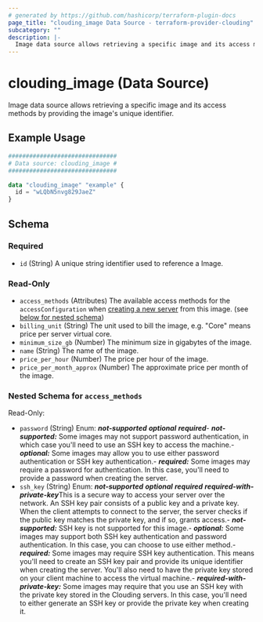 ```yaml
---
# generated by https://github.com/hashicorp/terraform-plugin-docs
page_title: "clouding_image Data Source - terraform-provider-clouding"
subcategory: ""
description: |-
  Image data source allows retrieving a specific image and its access methods by providing the image's unique identifier.
---
```


# clouding_image (Data Source)

Image data source allows retrieving a specific image and its access methods by providing the image's unique identifier.

## Example Usage

```terraform
###############################
# Data source: clouding_image #
###############################

data "clouding_image" "example" {
  id = "wLQbN5nvg829JaeZ"
}
```

<!-- schema generated by tfplugindocs -->
## Schema

### Required

- `id` (String) A unique string identifier used to reference a Image.

### Read-Only

- `access_methods` (Attributes) The available access methods for the `accessConfiguration` when [creating a new server](https://api.clouding.io/docs#tag/Servers/operation/CreateServer) from this image. (see [below for nested schema](#nestedatt--access_methods))
- `billing_unit` (String) The unit used to bill the image, e.g. "Core" means price per server virtual core.
- `minimum_size_gb` (Number) The minimum size in gigabytes of the image.
- `name` (String) The name of the image.
- `price_per_hour` (Number) The price per hour of the image.
- `price_per_month_approx` (Number) The approximate price per month of the image.

<a id="nestedatt--access_methods"></a>
### Nested Schema for `access_methods`

Read-Only:

- `password` (String) Enum: ***not-supported*** ***optional*** ***required***- ***not-supported:*** Some images may not support password authentication, in which case you'll need to use an SSH key to access the machine.- ***optional:*** Some images may allow you to use either password authentication or SSH key authentication.- ***required:*** Some images may require a password for authentication. In this case, you'll need to provide a password when creating the server.
- `ssh_key` (String) Enum: ***not-supported*** ***optional*** ***required*** ***required-with-private-key***This is a secure way to access your server over the network. An SSH key pair consists of a public key and a private key. When the client attempts to connect to the server, the server checks if the public key matches the private key, and if so, grants access.- ***not-supported:*** SSH key is not supported for this image.- ***optional:*** Some images may support both SSH key authentication and password authentication. In this case, you can choose to use either method.- ***required:*** Some images may require SSH key authentication. This means you'll need to create an SSH key pair and provide its unique identifier when creating the server. You'll also need to have the private key stored on your client machine to access the virtual machine.- ***required-with-private-key:*** Some images may require that you use an SSH key with the private key stored in the Clouding servers. In this case, you'll need to either generate an SSH key or provide the private key when creating it.
